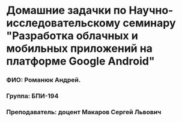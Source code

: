 # Домашние задачки по Научно-исследовательскому семинару "Разработка облачных и мобильных приложений на платформе Google Android"
### ФИО: Романюк Андрей.
### Группа: БПИ-194
### Преподаватель: доцент Макаров Сергей Львович 
